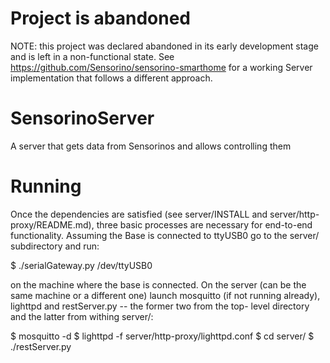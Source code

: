 Project is abandoned
====================

NOTE: this project was declared abandoned in its early development stage and is left in a non-functional state.  See https://github.com/Sensorino/sensorino-smarthome for a working Server implementation that follows a different approach.

SensorinoServer
===============

A server that gets data from Sensorinos and allows controlling them

Running
=======

Once the dependencies are satisfied (see server/INSTALL and
server/http-proxy/README.md), three basic processes are necessary for
end-to-end functionality.  Assuming the Base is connected to ttyUSB0
go to the server/ subdirectory and run:

$ ./serialGateway.py /dev/ttyUSB0

on the machine where the base is connected.  On the server (can be the
same machine or a different one) launch mosquitto (if not running
already), lighttpd and restServer.py -- the former two from the top-
level directory and the latter from withing server/:

$ mosquitto -d
$ lighttpd -f server/http-proxy/lighttpd.conf
$ cd server/
$ ./restServer.py
